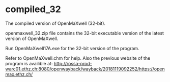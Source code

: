 # compiled_32
The compiled version of OpenMaXwell (32-bit).

openmaxwell_32.zip file contains the 32-bit executable version of the latest version of OpenMaXwell.

Run OpenMaXwell17A.exe for the 32-bit version of the program.

Refer to OpenMaXwell.chm for help. Also the previous website of the program is availible at: http://rossa-prod-warc01.ethz.ch:8080/openwayback/wayback/20181119092252/https://openmax.ethz.ch/
